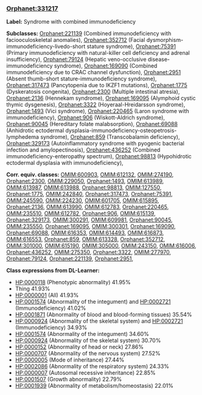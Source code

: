 
### [Orphanet:331217](http://www.orpha.net/ORDO/Orphanet_331217)
**Label:** Syndrome with combined immunodeficiency

**Subclasses:** [Orphanet:221139](http://www.orpha.net/ORDO/Orphanet_221139) (Combined immunodeficiency with faciooculoskeletal anomalies), [Orphanet:352712](http://www.orpha.net/ORDO/Orphanet_352712) (Facial dysmorphism-immunodeficiency-livedo-short stature syndrome), [Orphanet:75391](http://www.orpha.net/ORDO/Orphanet_75391) (Primary immunodeficiency with natural-killer cell deficiency and adrenal insufficiency), [Orphanet:79124](http://www.orpha.net/ORDO/Orphanet_79124) (Hepatic veno-occlusive disease-immunodeficiency syndrome), [Orphanet:169090](http://www.orpha.net/ORDO/Orphanet_169090) (Combined immunodeficiency due to CRAC channel dysfunction), [Orphanet:2951](http://www.orpha.net/ORDO/Orphanet_2951) (Absent thumb-short stature-immunodeficiency syndrome), [Orphanet:317473](http://www.orpha.net/ORDO/Orphanet_317473) (Pancytopenia due to IKZF1 mutations), [Orphanet:1775](http://www.orpha.net/ORDO/Orphanet_1775) (Dyskeratosis congenita), [Orphanet:2300](http://www.orpha.net/ORDO/Orphanet_2300) (Multiple intestinal atresia), [Orphanet:2136](http://www.orpha.net/ORDO/Orphanet_2136) (Hennekam syndrome), [Orphanet:169095](http://www.orpha.net/ORDO/Orphanet_169095) (Alymphoid cystic thymic dysgenesis), [Orphanet:3322](http://www.orpha.net/ORDO/Orphanet_3322) (Hoyeraal-Hreidarsson syndrome), [Orphanet:1493](http://www.orpha.net/ORDO/Orphanet_1493) (Vici syndrome), [Orphanet:220465](http://www.orpha.net/ORDO/Orphanet_220465) (Laron syndrome with immunodeficiency), [Orphanet:906](http://www.orpha.net/ORDO/Orphanet_906) (Wiskott-Aldrich syndrome), [Orphanet:90045](http://www.orpha.net/ORDO/Orphanet_90045) (Hereditary folate malabsorption), [Orphanet:69088](http://www.orpha.net/ORDO/Orphanet_69088) (Anhidrotic ectodermal dysplasia-immunodeficiency-osteopetrosis-lymphedema syndrome), [Orphanet:859](http://www.orpha.net/ORDO/Orphanet_859) (Transcobalamin deficiency), [Orphanet:329173](http://www.orpha.net/ORDO/Orphanet_329173) (Autoinflammatory syndrome with pyogenic bacterial infection and amylopectinosis), [Orphanet:436252](http://www.orpha.net/ORDO/Orphanet_436252) (Combined immunodeficiency-enteropathy spectrum), [Orphanet:98813](http://www.orpha.net/ORDO/Orphanet_98813) (Hypohidrotic ectodermal dysplasia with immunodeficiency), 

**Corr. equiv. classes:** [OMIM:600903](http://purl.obolibrary.org/obo/OMIM_600903), [OMIM:612132](http://purl.obolibrary.org/obo/OMIM_612132), [OMIM:274190](http://purl.obolibrary.org/obo/OMIM_274190), [Orphanet:2300](http://www.orpha.net/ORDO/Orphanet_2300), [OMIM:229050](http://purl.obolibrary.org/obo/OMIM_229050), [Orphanet:1493](http://www.orpha.net/ORDO/Orphanet_1493), [OMIM:613989](http://purl.obolibrary.org/obo/OMIM_613989), [OMIM:613987](http://purl.obolibrary.org/obo/OMIM_613987), [OMIM:613988](http://purl.obolibrary.org/obo/OMIM_613988), [Orphanet:98813](http://www.orpha.net/ORDO/Orphanet_98813), [OMIM:127550](http://purl.obolibrary.org/obo/OMIM_127550), [Orphanet:1775](http://www.orpha.net/ORDO/Orphanet_1775), [OMIM:242840](http://purl.obolibrary.org/obo/OMIM_242840), [Orphanet:317473](http://www.orpha.net/ORDO/Orphanet_317473), [Orphanet:75391](http://www.orpha.net/ORDO/Orphanet_75391), [OMIM:245590](http://purl.obolibrary.org/obo/OMIM_245590), [OMIM:224230](http://purl.obolibrary.org/obo/OMIM_224230), [OMIM:601705](http://purl.obolibrary.org/obo/OMIM_601705), [OMIM:615895](http://purl.obolibrary.org/obo/OMIM_615895), [Orphanet:2136](http://www.orpha.net/ORDO/Orphanet_2136), [OMIM:613990](http://purl.obolibrary.org/obo/OMIM_613990), [OMIM:612783](http://purl.obolibrary.org/obo/OMIM_612783), [Orphanet:220465](http://www.orpha.net/ORDO/Orphanet_220465), [OMIM:235510](http://purl.obolibrary.org/obo/OMIM_235510), [OMIM:612782](http://purl.obolibrary.org/obo/OMIM_612782), [Orphanet:906](http://www.orpha.net/ORDO/Orphanet_906), [OMIM:615139](http://purl.obolibrary.org/obo/OMIM_615139), [Orphanet:329173](http://www.orpha.net/ORDO/Orphanet_329173), [OMIM:300291](http://purl.obolibrary.org/obo/OMIM_300291), [OMIM:609981](http://purl.obolibrary.org/obo/OMIM_609981), [Orphanet:90045](http://www.orpha.net/ORDO/Orphanet_90045), [OMIM:235550](http://purl.obolibrary.org/obo/OMIM_235550), [Orphanet:169095](http://www.orpha.net/ORDO/Orphanet_169095), [OMIM:300301](http://purl.obolibrary.org/obo/OMIM_300301), [Orphanet:169090](http://www.orpha.net/ORDO/Orphanet_169090), [Orphanet:69088](http://www.orpha.net/ORDO/Orphanet_69088), [OMIM:616353](http://purl.obolibrary.org/obo/OMIM_616353), [OMIM:614493](http://purl.obolibrary.org/obo/OMIM_614493), [OMIM:616873](http://purl.obolibrary.org/obo/OMIM_616873), [OMIM:616553](http://purl.obolibrary.org/obo/OMIM_616553), [Orphanet:859](http://www.orpha.net/ORDO/Orphanet_859), [OMIM:613328](http://purl.obolibrary.org/obo/OMIM_613328), [Orphanet:352712](http://www.orpha.net/ORDO/Orphanet_352712), [OMIM:301000](http://purl.obolibrary.org/obo/OMIM_301000), [OMIM:615190](http://purl.obolibrary.org/obo/OMIM_615190), [OMIM:305000](http://purl.obolibrary.org/obo/OMIM_305000), [OMIM:243150](http://purl.obolibrary.org/obo/OMIM_243150), [OMIM:616006](http://purl.obolibrary.org/obo/OMIM_616006), [Orphanet:436252](http://www.orpha.net/ORDO/Orphanet_436252), [OMIM:275350](http://purl.obolibrary.org/obo/OMIM_275350), [Orphanet:3322](http://www.orpha.net/ORDO/Orphanet_3322), [OMIM:277970](http://purl.obolibrary.org/obo/OMIM_277970), [Orphanet:79124](http://www.orpha.net/ORDO/Orphanet_79124), [Orphanet:221139](http://www.orpha.net/ORDO/Orphanet_221139), [Orphanet:2951](http://www.orpha.net/ORDO/Orphanet_2951), 

**Class expressions from DL-Learner:**

- [HP:0000118](http://purl.obolibrary.org/obo/HP_0000118) (Phenotypic abnormality) 41.95%
- Thing 41.93%
- [HP:0000001](http://purl.obolibrary.org/obo/HP_0000001) (All) 41.93%
- [HP:0001574](http://purl.obolibrary.org/obo/HP_0001574) (Abnormality of the integument) and [HP:0002721](http://purl.obolibrary.org/obo/HP_0002721) (Immunodeficiency) 41.02%
- [HP:0001871](http://purl.obolibrary.org/obo/HP_0001871) (Abnormality of blood and blood-forming tissues) 35.54%
- [HP:0000924](http://purl.obolibrary.org/obo/HP_0000924) (Abnormality of the skeletal system) and [HP:0002721](http://purl.obolibrary.org/obo/HP_0002721) (Immunodeficiency) 34.93%
- [HP:0001574](http://purl.obolibrary.org/obo/HP_0001574) (Abnormality of the integument) 34.60%
- [HP:0000924](http://purl.obolibrary.org/obo/HP_0000924) (Abnormality of the skeletal system) 30.70%
- [HP:0000152](http://purl.obolibrary.org/obo/HP_0000152) (Abnormality of head or neck) 27.86%
- [HP:0000707](http://purl.obolibrary.org/obo/HP_0000707) (Abnormality of the nervous system) 27.52%
- [HP:0000005](http://purl.obolibrary.org/obo/HP_0000005) (Mode of inheritance) 27.44%
- [HP:0002086](http://purl.obolibrary.org/obo/HP_0002086) (Abnormality of the respiratory system) 24.33%
- [HP:0000007](http://purl.obolibrary.org/obo/HP_0000007) (Autosomal recessive inheritance) 22.85%
- [HP:0001507](http://purl.obolibrary.org/obo/HP_0001507) (Growth abnormality) 22.79%
- [HP:0001939](http://purl.obolibrary.org/obo/HP_0001939) (Abnormality of metabolism/homeostasis) 22.01%


